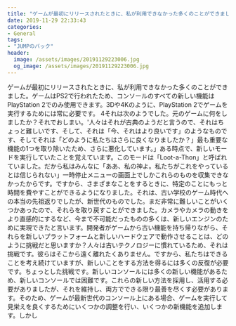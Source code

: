```yaml
---
title: "ゲームが最初にリリースされたときに、私が利用できなかった多くのことができました。"
date: 2019-11-29 22:33:43
categories:
- General
tags:
- "JUMPのバック"
header:
  image: /assets/images/20191129223006.jpg
  og_image: /assets/images/20191129223006.jpg
---
```


ゲームが最初にリリースされたときに、私が利用できなかった多くのことができました。ゲームはPS2で行われたため、コンソールのすべての新しい機能はPlayStation 2でのみ使用できます。3Dや4Kのように、PlayStation 2でゲームを実行するためには常に必要です。 4それは次のようでした。元のゲームに何をしましたか？それでおしまい。&#39;人々はそれが古典のようだと言うので、それはちょっと難しいです、そして、それは「今、それはより良いです」のようなものです、そしてそれは「どのように私たちはさらに良くなりましたか？」最も重要な機能の1つを取り除いたため、さらに悪化しています。」ある時点で、新しいモードを実行していたことを覚えています。このモードは「Loot-a-Thon」と呼ばれていました。だから私はみんなに「ああ、私の神よ。私たちがこれをやっているとは信じられない」一時停止メニューの画面上でしかこれらのものを収集できなかったからです。ですから、さまざまなことをするときに、特定のことにもっと時間を費やすことができるようになりました。それは、古い学校のゲーム時代への本当の先祖返りでしたが、新世代のものでした。まだ非常に難しいことがいくつかあったので、それらを取り戻すことができました。カメラやカメラの動きをより直感的にするなど、今まで不可能だったものの多くは、新しいエンジンのために実現できたと言います。開発者がゲームから古い機能を持ち帰りながら、それらを新しいプラットフォームと新しいハードウェアで動作させることは、どのように挑戦だと思いますか？人々は古いテクノロジーに慣れているため、それは挑戦です。彼らはそこから遠く離れたくありません。ですから、私たちはできることを考え続けていますが、新しいことをする方法を得るには多くの反復が必要です。ちょっとした挑戦です。新しいコンソールには多くの新しい機能があるため、新しいコンソールでは困難です。これらの新しい方法を採用し、活用する必要がありましたが、それを維持し、両方でできる限り最善を尽くす必要があります。そのため、ゲームが最新世代のコンソール上にある場合、ゲームを実行して見栄えを良くするためにいくつかの調整を行い、いくつかの新機能を追加します。しかし
